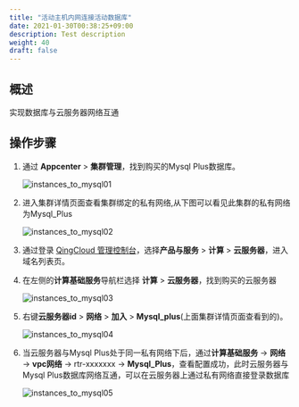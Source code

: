 ```yaml
---
title: "活动主机内网连接活动数据库"
date: 2021-01-30T00:38:25+09:00
description: Test description
weight: 40
draft: false
---
```


## 概述

实现数据库与云服务器网络互通

## 操作步骤

1. 通过 **Appcenter**  >  **集群管理**，找到购买的Mysql Plus数据库。

   ![instances_to_mysql01](../../../_images/instances_to_mysql01.jpg)

2. 进入集群详情页面查看集群绑定的私有网络,从下图可以看见此集群的私有网络为Mysql_Plus

   ![instances_to_mysql02](../../../_images/instances_to_mysql02.jpg)

3. 通过登录 [QingCloud 管理控制台](https://console.qingcloud.com/login)，选择**产品与服务** > **计算** > **云服务器**，进入域名列表页。

4. 在左侧的**计算基础服务**导航栏选择 **计算**  >  **云服务器**，找到购买的云服务器

    ![instances_to_mysql03](../../../_images/instances_to_mysql03.jpg)

5. 右键**云服务器id**  >  **网络**  >  **加入**  >  **Mysql_plus**(上面集群详情页面查看到的)。

   ![instances_to_mysql04](../../../_images/instances_to_mysql04.png)

6. 当云服务器与Mysql Plus处于同一私有网络下后，通过**计算基础服务**  ->  **网络**  ->  **vpc网络**  ->  rtr-xxxxxxx  ->    **Mysql_Plus**，查看配置成功，此时云服务器与Mysql Plus数据库网络互通，可以在云服务器上通过私有网络直接登录数据库

   ![instances_to_mysql05](../../../_images/instances_to_mysql05.jpg)